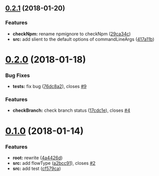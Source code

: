 <a name="0.2.1"></a>
## [0.2.1](https://github.com/HsuTing/cat-bin/compare/v0.2.0...v0.2.1) (2018-01-20)


### Features

* **checkNpm:** rename npmignore to checkNpm ([29ca34c](https://github.com/HsuTing/cat-bin/commit/29ca34c))
* **src:** add slient to the default options of commandLineArgs ([417a11b](https://github.com/HsuTing/cat-bin/commit/417a11b))



<a name="0.2.0"></a>
# [0.2.0](https://github.com/HsuTing/cat-bin/compare/v0.1.0...v0.2.0) (2018-01-18)


### Bug Fixes

* **__tests__:** fix bug ([76dc8a2](https://github.com/HsuTing/cat-bin/commit/76dc8a2)), closes [#9](https://github.com/HsuTing/cat-bin/issues/9)


### Features

* **checkBranch:** check branch status ([17cdc1e](https://github.com/HsuTing/cat-bin/commit/17cdc1e)), closes [#4](https://github.com/HsuTing/cat-bin/issues/4)



<a name="0.1.0"></a>
# [0.1.0](https://github.com/HsuTing/cat-bin/compare/4a4426d...v0.1.0) (2018-01-14)


### Features

* **root:** rewrite ([4a4426d](https://github.com/HsuTing/cat-bin/commit/4a4426d))
* **src:** add flowType ([a2bcc91](https://github.com/HsuTing/cat-bin/commit/a2bcc91)), closes [#2](https://github.com/HsuTing/cat-bin/issues/2)
* **src:** add test ([cf579ca](https://github.com/HsuTing/cat-bin/commit/cf579ca))



